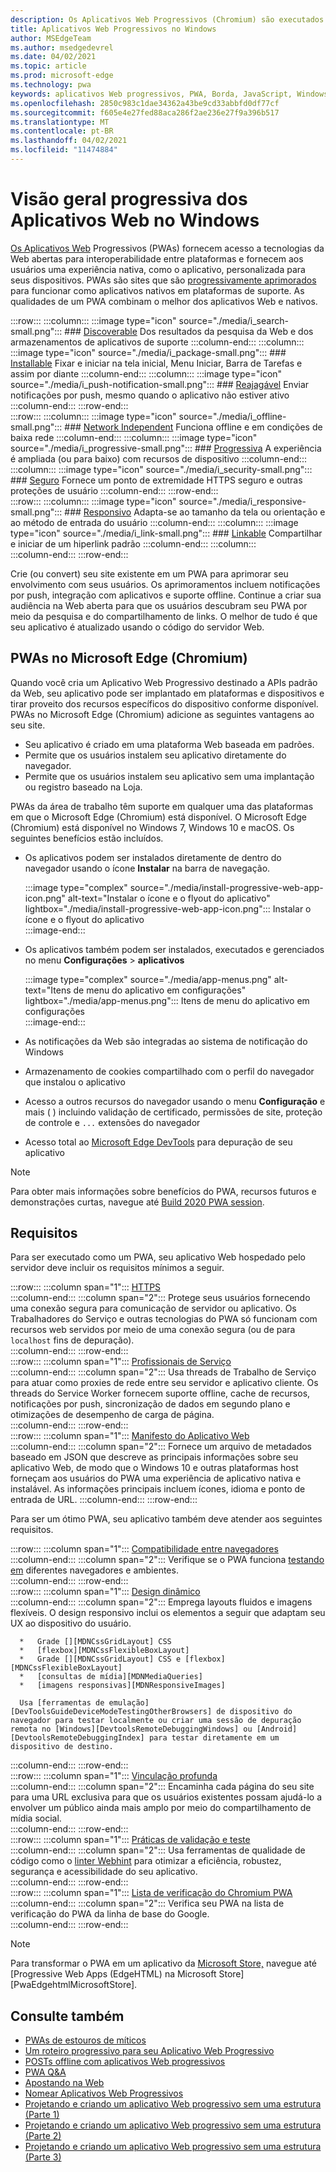 ```yaml
---
description: Os Aplicativos Web Progressivos (Chromium) são executados de forma nativa no Windows 10.  Aqui está tudo o que você precisa saber como desenvolvedor da Web.
title: Aplicativos Web Progressivos no Windows
author: MSEdgeTeam
ms.author: msedgedevrel
ms.date: 04/02/2021
ms.topic: article
ms.prod: microsoft-edge
ms.technology: pwa
keywords: aplicativos Web progressivos, PWA, Borda, JavaScript, Windows, UWP, Microsoft Store
ms.openlocfilehash: 2850c983c1dae34362a43be9cd33abbfd0df77cf
ms.sourcegitcommit: f605e4e27fed88aca286f2ae236e27f9a396b517
ms.translationtype: MT
ms.contentlocale: pt-BR
ms.lasthandoff: 04/02/2021
ms.locfileid: "11474884"
---
```

# <a name="progressive-web-apps-on-windows-overview"></a>Visão geral progressiva dos Aplicativos Web no Windows  

[Os Aplicativos Web][MDNApps] Progressivos \(PWAs\) fornecem acesso a tecnologias da Web abertas para interoperabilidade entre plataformas e fornecem aos usuários uma experiência nativa, como o aplicativo, personalizada para seus dispositivos.  PWAs são sites que são [progressivamente aprimorados][AListApartUnderstandingProgressiveEnhancement] para funcionar como aplicativos nativos em plataformas de suporte.  As qualidades de um PWA combinam o melhor dos aplicativos Web e nativos.  

:::row:::
    :::column:::
        :::image type="icon" source="./media/i_search-small.png":::
        ### <a name="discoverablemdnpwaadvantagesdiscoverable"></a>[Discoverable][MDNPwaAdvantagesDiscoverable]
        Dos resultados da pesquisa da Web e dos armazenamentos de aplicativos de suporte
    :::column-end:::
    :::column:::
        :::image type="icon" source="./media/i_package-small.png":::
        ### <a name="installablemdnpwaadvantagesinstallable"></a>[Installable][MDNPwaAdvantagesInstallable]
        Fixar e iniciar na tela inicial, Menu Iniciar, Barra de Tarefas e assim por diante
    :::column-end:::
    :::column:::
        :::image type="icon" source="./media/i_push-notification-small.png":::
        ### <a name="re-engageablemdnpwaadvantagesreengageable"></a>[Reajagável][MDNPwaAdvantagesReEngageable]
        Enviar notificações por push, mesmo quando o aplicativo não estiver ativo
    :::column-end:::
:::row-end:::  
:::row:::
    :::column:::
        :::image type="icon" source="./media/i_offline-small.png":::
        ### <a name="network-independentmdnpwaadvantagesnetworkindependent"></a>[Network Independent][MDNPwaAdvantagesNetworkIndependent]
        Funciona offline e em condições de baixa rede
    :::column-end:::
    :::column:::
        :::image type="icon" source="./media/i_progressive-small.png":::
        ### <a name="progressivemdnpwaadvantagesprogressive"></a>[Progressiva][MDNPwaAdvantagesProgressive]
        A experiência é ampliada (ou para baixo) com recursos de dispositivo
    :::column-end:::
    :::column:::
        :::image type="icon" source="./media/i_security-small.png":::
        ### <a name="safemdnpwaadvantagessafe"></a>[Seguro][MDNPwaAdvantagesSafe]
        Fornece um ponto de extremidade HTTPS seguro e outras proteções de usuário
    :::column-end:::
:::row-end:::  
:::row:::
    :::column:::
        :::image type="icon" source="./media/i_responsive-small.png":::
        ### <a name="responsivemdnpwaadvantagesresponsive"></a>[Responsivo][MDNPwaAdvantagesResponsive]
        Adapta-se ao tamanho da tela ou orientação e ao método de entrada do usuário
    :::column-end:::
    :::column:::
        :::image type="icon" source="./media/i_link-small.png":::
        ### <a name="linkablemdnpwaadvantageslinkable"></a>[Linkable][MDNPwaAdvantagesLinkable]
        Compartilhar e iniciar de um hiperlink padrão
    :::column-end:::
    :::column:::
        &nbsp;  
    :::column-end:::
:::row-end:::  


Crie \(ou convert\) seu site existente em um PWA para aprimorar seu envolvimento com seus usuários.  Os aprimoramentos incluem notificações por push, integração com aplicativos e suporte offline.  Continue a criar sua audiência na Web aberta para que os usuários descubram seu PWA por meio da pesquisa e do compartilhamento de links.  O melhor de tudo é que seu aplicativo é atualizado usando o código do servidor Web.  

## <a name="pwas-on-microsoft-edge-chromium"></a>PWAs no Microsoft Edge (Chromium)  

Quando você cria um Aplicativo Web Progressivo destinado a APIs padrão da Web, seu aplicativo pode ser implantado em plataformas e dispositivos e tirar proveito dos recursos específicos do dispositivo conforme disponível.  PWAs no Microsoft Edge \(Chromium\) adicione as seguintes vantagens ao seu site.  

*   Seu aplicativo é criado em uma plataforma Web baseada em padrões.  
*   Permite que os usuários instalem seu aplicativo diretamente do navegador.  
*   Permite que os usuários instalem seu aplicativo sem uma implantação ou registro baseado na Loja.  
    
PWAs da área de trabalho têm suporte em qualquer uma das plataformas em que o Microsoft Edge \(Chromium\) está disponível. O Microsoft Edge \(Chromium\) está disponível no Windows 7, Windows 10 e macOS.  Os seguintes benefícios estão incluídos.  

*   Os aplicativos podem ser instalados diretamente de dentro do navegador usando o ícone **Instalar** na barra de navegação.  
    
    :::image type="complex" source="./media/install-progressive-web-app-icon.png" alt-text="Instalar o ícone e o flyout do aplicativo" lightbox="./media/install-progressive-web-app-icon.png":::
       Instalar o ícone e o flyout do aplicativo  
    :::image-end:::  
    
*   Os aplicativos também podem ser instalados, executados e gerenciados no menu **Configurações**  >  **aplicativos**  
    
    :::image type="complex" source="./media/app-menus.png" alt-text="Itens de menu do aplicativo em configurações" lightbox="./media/app-menus.png":::
       Itens de menu do aplicativo em configurações  
    :::image-end:::  
    
*   As notificações da Web são integradas ao sistema de notificação do Windows  
*   Armazenamento de cookies compartilhado com o perfil do navegador que instalou o aplicativo  
*   Acesso a outros recursos do navegador usando o menu **Configuração** e mais \( \) incluindo validação de certificado, permissões de site, proteção de controle e `...` extensões do navegador  
*   Acesso total ao [Microsoft Edge DevTools][DevtoolsProgressiveWebApps] para depuração de seu aplicativo  
    
> [!NOTE]
> Para obter mais informações sobre benefícios do PWA, recursos futuros e demonstrações curtas, navegue até [Build 2020 PWA session][BuildVideo]. 

## <a name="requirements"></a>Requisitos  

Para ser executado como um PWA, seu aplicativo Web hospedado pelo servidor deve incluir os requisitos mínimos a seguir.  

:::row:::
   :::column span="1":::
      [HTTPS][WikiHttps]  
   :::column-end:::
   :::column span="2":::
      Protege seus usuários fornecendo uma conexão segura para comunicação de servidor ou aplicativo.  Os Trabalhadores do Serviço e outras tecnologias do PWA só funcionam com recursos web servidos por meio de uma conexão segura \(ou de para `localhost` fins de depuração\).  
   :::column-end:::
:::row-end:::  
:::row:::
   :::column span="1":::
      [Profissionais de Serviço][MDNServiceWorkerApi]  
   :::column-end:::
   :::column span="2":::
      Usa threads de Trabalho de Serviço para atuar como proxies de rede entre seu servidor e aplicativo cliente.  Os threads do Service Worker fornecem suporte offline, cache de recursos, notificações por push, sincronização de dados em segundo plano e otimizações de desempenho de carga de página.    
   :::column-end:::
:::row-end:::  
:::row:::
   :::column span="1":::
      [Manifesto do Aplicativo Web][MDNWebAppManifest]  
   :::column-end:::
   :::column span="2":::
      Fornece um arquivo de metadados baseado em JSON que descreve as principais informações sobre seu aplicativo Web, de modo que o Windows 10 e outras plataformas host forneçam aos usuários do PWA uma experiência de aplicativo nativa e instalável.  As informações principais incluem ícones, idioma e ponto de entrada de URL. 
   :::column-end:::
:::row-end:::  

Para ser um ótimo PWA, seu aplicativo também deve atender aos seguintes requisitos.  

:::row:::
   :::column span="1":::
      [Compatibilidade entre navegadores][MDNCrossBrowserTesting]  
   :::column-end:::
   :::column span="2":::
      Verifique se o PWA funciona [testando em][MicrosoftDeveloperEdgeToolsRemote] diferentes navegadores e ambientes.  
   :::column-end:::
:::row-end:::  
:::row:::
   :::column span="1":::
      [Design dinâmico][WikiResponsiveWebDesign]  
   :::column-end:::
   :::column span="2":::
      Emprega layouts fluidos e imagens flexíveis.  O design responsivo inclui os elementos a seguir que adaptam seu UX ao dispositivo do usuário.  
      
      *   Grade [][MDNCssGridLayout] CSS  
      *   [flexbox][MDNCssFlexibleBoxLayout]  
      *   Grade [][MDNCssGridLayout] CSS e [flexbox][MDNCssFlexibleBoxLayout]  
      *   [consultas de mídia][MDNMediaQueries]  
      *   [imagens responsivas][MDNResponsiveImages]  
      
      Usa [ferramentas de emulação][DevToolsGuideDeviceModeTestingOtherBrowsers] de dispositivo do navegador para testar localmente ou criar uma sessão de depuração remota no [Windows][DevtoolsRemoteDebuggingWindows] ou [Android][DevtoolsRemoteDebuggingIndex] para testar diretamente em um dispositivo de destino.
   :::column-end:::
:::row-end:::  
:::row:::
   :::column span="1":::
      [Vinculação profunda][WikiDeepLinking]  
   :::column-end:::
   :::column span="2":::
      Encaminha cada página do seu site para uma URL exclusiva para que os usuários existentes possam ajudá-lo a envolver um público ainda mais amplo por meio do compartilhamento de mídia social.  
   :::column-end:::
:::row-end:::  
:::row:::
   :::column span="1":::
      [Práticas de validação e teste][Webhint]  
   :::column-end:::
   :::column span="2":::
      Usa ferramentas de qualidade de código como o [linter Webhint][Webhint] para otimizar a eficiência, robustez, segurança e acessibilidade do seu aplicativo.  
   :::column-end:::
:::row-end:::  
:::row:::
   :::column span="1":::
      [Lista de verificação do Chromium PWA][WebDevGoodPwaChecklist]  
   :::column-end:::
   :::column span="2":::
      Verifica seu PWA na lista de verificação do PWA da linha de base do Google.  
   :::column-end:::
:::row-end:::  

> [!NOTE]
> Para transformar o PWA em um aplicativo da [Microsoft Store,][MicrosoftDeveloperStore] navegue até [Progressive Web Apps (EdgeHTML) na Microsoft Store][PwaEdgehtmlMicrosoftStore].  
  
## <a name="see-also"></a>Consulte também  

*   [PWAs de estouros de míticos][Davrous20191018MythBustingPwasNewEdgeEdition]  
*   [Um roteiro progressivo para seu Aplicativo Web Progressivo][CloudfourThinksProgressiveRoadmapYourWebApp]  
*   [POSTs offline com aplicativos Web progressivos][MediumWebEdgeOfflinePostsProgressiveWebApps]  
*   [PWA Q&A][AaronGustafsonNotebookPwaQa]  
*   [Apostando na Web][JoretegBlogBettingWeb]  
*   [Nomear Aplicativos Web Progressivos][Fberriman20170626NamingProgressiveWebApps]  
*   [Projetando e criando um aplicativo Web progressivo sem uma estrutura (Parte 1)][Smashingmagazine201907ProgressiveWebAppFrameworkPart1]  
*   [Projetando e criando um aplicativo Web progressivo sem uma estrutura (Parte 2)][Smashingmagazine201907ProgressiveWebAppFrameworkPart2]  
*   [Projetando e criando um aplicativo Web progressivo sem uma estrutura (Parte 3)][Smashingmagazine201907ProgressiveWebAppFrameworkPart3]  
    
<!-- links -->  

[DevtoolsRemoteDebuggingIndex]: ../devtools-guide-chromium/remote-debugging/index.md "Começar com a depuração remota de dispositivos Android | Microsoft Docs"  
[DevtoolsRemoteDebuggingWindows]: ../devtools-guide-chromium/remote-debugging/windows.md "Começar com a depuração remota de dispositivos Windows 10 | Microsoft Docs"  
[DevToolsGuideDeviceModeTestingOtherBrowsers]: ../devtools-guide-chromium/device-mode/testing-other-browsers.md "Emular e testar outros navegadores | Microsoft Docs"  
[DevtoolsProgressiveWebApps]: ../devtools-guide-chromium/progressive-web-apps/index.md "Depurar aplicativos Web progressivos | Microsoft Docs"  
[PwaChromiumMicrosoftStore]: ./microsoft-store.md "Publique seu Aplicativo Web Progressivo na Microsoft Store | Microsoft Docs"

[WindowsUWPControlsPatternTilesNotificationsWns]: /windows/uwp/controls-and-patterns/tiles-and-notifications-windows-push-notification-services--wns--overview.md "Visão geral do Windows Push Notification Services (WNS) | Microsoft Docs"  
[WindowsUWPDesignDevicesDesigningTv]: /windows/uwp/design/devices/designing-for-tv.md "Projetando para Xbox e TV | Microsoft Docs"  
[WindowsUWPDesignDevicesIndex]: /windows/uwp/design/devices/index.md "Considerações da interface do usuário para dispositivos UWP | Microsoft Docs"  
[WindowsUWPGetStartedGuide]: /windows/uwp/get-started/universal-application-platform-guide.md "O que é um aplicativo UWP (Plataforma Universal do Windows) | Microsoft Docs"  
[WindowsUWPLaunchResumeBackgroundTasks]: /windows/uwp/launch-resume/support-your-app-with-background-tasks.md "Dar suporte ao aplicativo com tarefas em segundo plano | Microsoft Docs"  
[WindowsUWPPublishIndex]: /windows/uwp/publish/index.md "Publicar aplicativos e jogos do Windows | Microsoft Docs"  
[WindowsUWPPublishDeveloperAccount]: /windows/uwp/publish/opening-a-developer-account.md "Abrir uma conta de desenvolvedor | Microsoft Docs"  

[WindowsBlogsWelcomingPWAsEdgeWindows]: https://blogs.windows.com/msedgedev/2018/02/06/welcoming-progressive-web-apps-edge-windows-10/#56z7mJwKsykfbR4I.97 "Saudando aplicativos Web progressivos para o Microsoft Edge e o Windows 10 - Blogs do Windows"  
[MicrosoftDeveloperEdgePlatformStatusBackgroundSync]: https://developer.microsoft.com/microsoft-edge/platform/status/backgroundsyncapi "API de sincronização em segundo plano - Status da plataforma do Microsoft Edge"  
[MicrosoftDeveloperEdgePlatformStatusWebAppManifest]: https://developer.microsoft.com/microsoft-edge/platform/status/webapplicationmanifest "Manifesto do Aplicativo Web - Status da Plataforma do Microsoft Edge"  
[MicrosoftDeveloperEdgeToolsRemote]: https://developer.microsoft.com/microsoft-edge/tools/remote "Teste instantâneo"  
[MicrosoftDeveloperWindowsMixedReality]: https://developer.microsoft.com/windows/mixed-reality "Realidade Misturada para desenvolvedores"  
[MicrosoftDeveloperWindowsSurfaceHub]: https://developer.microsoft.com/windows/surfacehub "Microsoft Surface Hub"  
[MicrosoftDeveloperStore]: https://developer.microsoft.com/store "Microsoft Developer Store"  
[MicrosoftEdge]: https://www.microsoft.com/edge "Baixar Novo Navegador do Microsoft Edge"  
[MicrosoftSupportWindowsFocusAssist]: https://support.microsoft.com/help/4026996/windows-10-turn-focus-assist-on-or-off "Ativar ou desativar a assistência de foco no Windows 10"  
[MicrosoftSupportWindowsNotificationSettings]: https://support.microsoft.com/help/4028678/windows-10-change-notification-settings "Alterar configurações de notificação no Windows 10"  

[AaronGustafsonNotebookPwaQa]: https://www.aaron-gustafson.com/notebook/pwa-qa "PWA Q&A"  

[AListApartUnderstandingProgressiveEnhancement]: https://alistapart.com/article/understandingprogressiveenhancement "Noções básicas sobre aprimoramento progressivo - uma lista separada"  

[MDNApps]: https://developer.mozilla.org/Apps/Progressive "aplicativos | MDN"  
[MDNCache]: https://developer.mozilla.org/docs/Web/API/Cache "Cache | MDN"  
[MDNCrossBrowserTesting]: https://developer.mozilla.org/docs/Learn/Tools_and_testing/Cross_browser_testing "Testes entre navegadores | MDN"  
[MDNCssFlexibleBoxLayout]: https://developer.mozilla.org/docs/Web/CSS/CSS_Flexible_Box_Layout "Layout de caixa flexível css | MDN"  
[MDNCssGridLayout]: https://developer.mozilla.org/docs/Web/CSS/CSS_Grid_Layout "Layout de Grade CSS | MDN"  
[MDNFetchApi]: https://developer.mozilla.org/docs/Web/API/Fetch_API "Buscar api | MDN"  
[MDNMediaQueries]: https://developer.mozilla.org/docs/Web/CSS/Media_Queries "Consultas de mídia | MDN"  
[MDNNotificationsApi]: https://developer.mozilla.org/docs/Web/API/Notifications_API "Api de notificações | MDN"  
[MDNPushApi]: https://developer.mozilla.org/docs/Web/API/Push_API "Push API | MDN"  
[MDNPwaAdvantagesDiscoverable]: https://developer.mozilla.org/docs/Web/Apps/Progressive/Advantages#Discoverable "Discoverable - Vantagens progressivas do aplicativo Web"  
[MDNPwaAdvantagesInstallable]: https://developer.mozilla.org/docs/Web/Apps/Progressive/Advantages#Installable "Installable - Vantagens progressivas do aplicativo Web"  
[MDNPwaAdvantagesLinkable]: https://developer.mozilla.org/Apps/Progressive/Advantages#Linkable "Linkable - Vantagens progressivas do aplicativo Web"  
[MDNPwaAdvantagesNetworkIndependent]: https://developer.mozilla.org/docs/Web/Apps/Progressive/Advantages#Network_independent "Independente da rede - Vantagens progressivas do aplicativo Web"  
[MDNPwaAdvantagesProgressive]: https://developer.mozilla.org/docs/Web/Apps/Progressive/Advantages#Progressive "Vantagens progressivas do aplicativo Web"  
[MDNPwaAdvantagesReEngageable]: https://developer.mozilla.org/docs/Web/Apps/Progressive/Advantages#Re-engageable "Reativar - Vantagens progressivas do aplicativo Web"  
[MDNPwaAdvantagesResponsive]: https://developer.mozilla.org/Apps/Progressive/Advantages#Responsive "Responsivo - Vantagens progressivas do aplicativo Web"  
[MDNPwaAdvantagesSafe]: https://developer.mozilla.org/docs/Web/Apps/Progressive/Advantages#Safe "Seguro - Vantagens progressivas do aplicativo Web"  
[MDNResponsiveImages]: https://developer.mozilla.org/docs/Learn/HTML/Multimedia_and_embedding/Responsive_images "Imagens responsivas | MDN"  
[MDNServiceWorkerApi]: https://developer.mozilla.org/docs/Web/API/Service_Worker_API "Api de Trabalho de Serviço | MDN"  
[MDNSyncManager]: https://developer.mozilla.org/docs/Web/API/SyncManager "SyncManager | MDN"  
[MDNWebAppManifest]: https://developer.mozilla.org/docs/Web/Manifest "Manifesto do Aplicativo Web | MDN"  

[BuildVideo]: https://www.youtube.com/watch?v=y4p_QHZtMKM "Vídeo do PWA"  

[CloudfourThinksProgressiveRoadmapYourWebApp]: https://cloudfour.com/thinks/a-progressive-roadmap-for-your-progressive-web-app "Um roteiro progressivo para seu Aplicativo Web Progressivo"  

[Davrous20191018MythBustingPwasNewEdgeEdition]: https://www.davrous.com/2019/10/18/myth-busting-pwas-the-new-edge-edition "PWAs de estouros de míticos – a nova edição de borda"  

[Fberriman20170626NamingProgressiveWebApps]: https://fberriman.com/2017/06/26/naming-progressive-web-apps "Nomear Aplicativos Web Progressivos"  

[JoretegBlogBettingWeb]: https://joreteg.com/blog/betting-on-the-web "Apostando na Web"  

[MediumWebEdgeOfflinePostsProgressiveWebApps]: https://medium.com/web-on-the-edge/offline-posts-with-progressive-web-apps-fc2dc4ad895 "POSTs offline com aplicativos Web progressivos"  

[PWABuilder]: https://www.pwabuilder.com "PWABuilder"  

[Smashingmagazine201907ProgressiveWebAppFrameworkPart1]: https://www.smashingmagazine.com/2019/07/progressive-web-application-pwa-framework-part-1 "Projetando e criando um aplicativo Web progressivo sem uma estrutura (Parte 1)"  

[Smashingmagazine201907ProgressiveWebAppFrameworkPart2]: https://www.smashingmagazine.com/2019/07/progressive-web-application-pwa-framework-part-2 "Projetando e criando um aplicativo Web progressivo sem uma estrutura (Parte 2)"  

[Smashingmagazine201907ProgressiveWebAppFrameworkPart3]: https://www.smashingmagazine.com/2019/07/progressive-web-application-pwa-framework-part-3 "Projetando e criando um aplicativo Web progressivo sem uma estrutura (Parte 3)"  

[WebDevGoodPwaChecklist]: https://web.dev/pwa-checklist "O que torna um bom Aplicativo Web Progressivo? | web.dev"  

[Webhint]: https://webhint.io "webhint"  

[WikiDeepLinking]: https://en.wikipedia.org/wiki/Deep_linking "Vinculação profunda - Wikipédia"  
[WikiHttps]: https://en.wikipedia.org/wiki/HTTPS "HTTPS - Wikipédia"  
[WikiResponsiveWebDesign]: https://en.wikipedia.org/wiki/Responsive_web_design "Design da Web responsivo - Wikipédia"  
